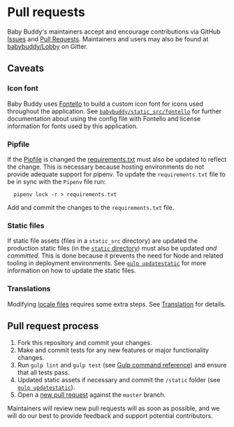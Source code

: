 # Pull requests

Baby Buddy's maintainers accept and encourage contributions via GitHub [Issues](https://github.com/babybuddy/babybuddy/issues)
and [Pull Requests](https://github.com/babybuddy/babybuddy/pulls). Maintainers
and users may also be found at [babybuddy/Lobby](https://gitter.im/babybuddy/Lobby)
on Gitter.

## Caveats

### Icon font

Baby Buddy uses [Fontello](https://fontello.com/) to build a custom icon font
for icons used throughout the application. See [`babybuddy/static_src/fontello`](https://github.com/babybuddy/babybuddy/tree/master/babybuddy/static_src/fontello)
for further documentation about using the config file with Fontello and license
information for fonts used by this application.

### Pipfile

If the [Pipfile](https://github.com/babybuddy/babybuddy/tree/master/Pipfile) is changed
the [requirements.txt](https://github.com/babybuddy/babybuddy/tree/master/requirements.txt)
must also be updated to reflect the change. This is necessary because hosting environments
do not provide adequate support for pipenv. To update the `requirements.txt` file to be in
sync with the `Pipenv` file run:

      pipenv lock -r > requirements.txt

Add and commit the changes to the `requirements.txt` file.

### Static files

If static file assets (files in a `static_src` directory) are updated the production
static files (in the [`static` directory](https://github.com/babybuddy/babybuddy/tree/master/static))
must also be updated *and committed*. This is done because it prevents the need for Node
and related tooling in deployment environments. See [`gulp updatestatic`](gulp-command-reference.md#updatestatic)
for more information on how to update the static files.

### Translations

Modifying [locale files](/locale) requires some extra steps. See [Translation](translation.md)
for details.

## Pull request process

1. Fork this repository and commit your changes.
2. Make and commit tests for any new features or major functionality changes.
3. Run `gulp lint` and `gulp test` (see [Gulp command reference](gulp-command-reference.md))
   and ensure that all tests pass.
4. Updated static assets if necessary and commit the `/static` folder (see [`gulp updatestatic`](gulp-command-reference.md#updatestatic)).
5. Open a [new pull request](https://github.com/babybuddy/babybuddy/compare) against
   the `master` branch.
   
Maintainers will review new pull requests will as soon as possible, and we will
do our best to provide feedback and support potential contributors.
